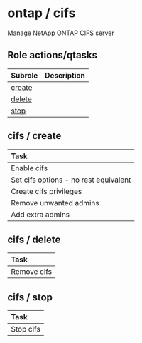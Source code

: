 # ontap / cifs 
Manage NetApp ONTAP CIFS server  
  






## Role actions/qtasks

| Subrole | Description |
| :------ | :---------- |
| [create](#cifs--create) |  |
| [delete](#cifs--delete) |  |
| [stop](#cifs--stop) |  |




## cifs / create


| Task |
| :--- |
| Enable cifs |
| Set cifs options - no rest equivalent |
| Create cifs privileges |
| Remove unwanted admins |
| Add extra admins |



## cifs / delete


| Task |
| :--- |
| Remove cifs |



## cifs / stop


| Task |
| :--- |
| Stop cifs |




